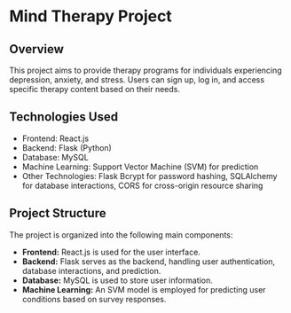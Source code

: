# Mind Therapy Project

## Overview

This project aims to provide therapy programs for individuals experiencing depression, anxiety, and stress. Users can sign up, log in, and access specific therapy content based on their needs.

## Technologies Used

- Frontend: React.js
- Backend: Flask (Python)
- Database: MySQL
- Machine Learning: Support Vector Machine (SVM) for prediction
- Other Technologies: Flask Bcrypt for password hashing, SQLAlchemy for database interactions, CORS for cross-origin resource sharing

## Project Structure

The project is organized into the following main components:

- **Frontend:** React.js is used for the user interface.
- **Backend:** Flask serves as the backend, handling user authentication, database interactions, and prediction.
- **Database:** MySQL is used to store user information.
- **Machine Learning:** An SVM model is employed for predicting user conditions based on survey responses.

